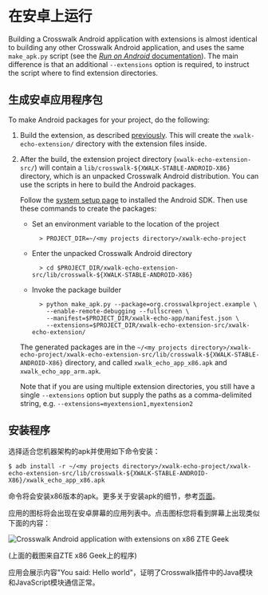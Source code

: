# 在安卓上运行

Building a Crosswalk Android application with extensions is almost identical to building any other Crosswalk Android application, and uses the same `make_apk.py` script (see the [*Run on Android* documentation](/documentation/android/run_on_android.html)). The main difference is that an additional `--extensions` option is required, to instruct the script where to find extension directories.

## 生成安卓应用程序包

To make Android packages for your project, do the following:

1.  Build the extension, as described [previously](/documentation/android/android_extensions/write_an_extension.html#Build-the-extension). This will create the `xwalk-echo-extension/` directory with the extension files inside.

2.  After the build, the extension project directory (`xwalk-echo-extension-src/`) will contain a `lib/crosswalk-${XWALK-STABLE-ANDROID-X86}` directory, which is an unpacked Crosswalk Android distribution. You can use the scripts in here to build the Android packages.

    Follow the [system setup page](/documentation/android/system_setup.html) to installed the Android SDK. Then use these commands to create the packages:

    * Set an environment variable to the location of the project

            > PROJECT_DIR=~/<my projects directory>/xwalk-echo-project

    * Enter the unpacked Crosswalk Android directory

            > cd $PROJECT_DIR/xwalk-echo-extension-src/lib/crosswalk-${XWALK-STABLE-ANDROID-X86}

    * Invoke the package builder
    
            > python make_apk.py --package=org.crosswalkproject.example \
              --enable-remote-debugging --fullscreen \
              --manifest=$PROJECT_DIR/xwalk-echo-app/manifest.json \
              --extensions=$PROJECT_DIR/xwalk-echo-extension-src/xwalk-echo-extension/

    The generated packages are in the `~/<my projects directory>/xwalk-echo-project/xwalk-echo-extension-src/lib/crosswalk-${XWALK-STABLE-ANDROID-X86}` directory, and called `xwalk_echo_app_x86.apk` and `xwalk_echo_app_arm.apk`.

    Note that if you are using multiple extension directories, you still have a single `--extensions` option but supply the paths as a comma-delimited string, e.g. `--extensions=myextension1,myextension2`

## 安装程序

选择适合您机器架构的apk并使用如下命令安装：

    $ adb install -r ~/<my projects directory>/xwalk-echo-project/xwalk-echo-extension-src/lib/crosswalk-${XWALK-STABLE-ANDROID-X86}/xwalk_echo_app_x86.apk

命令将会安装x86版本的apk。更多关于安装apk的细节，参考[页面](/documentation/android/run_on_android.html)。

应用的图标将会出现在安卓屏幕的应用列表中。点击图标您将看到屏幕上出现类似下面的内容：

![Crosswalk Android application with extensions on x86 ZTE Geek](/assets/android-extensions-x86.png)

(上面的截图来自ZTE x86 Geek上的程序)

应用会展示内容"You said: Hello world"，证明了Crosswalk插件中的Java模块和JavaScript模块通信正常。
